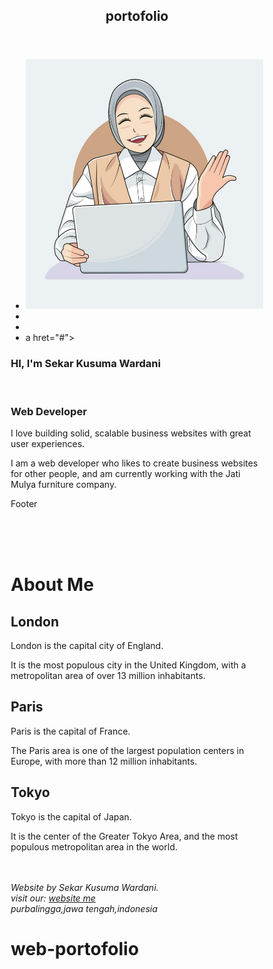 <!DOCTYPE html>
<html lang="en">
<head>
<title>Web Portofolio</title>
<meta charset="utf-8">
<meta name="viewport" content="width=device-width, initial-scale=1">
<style>
* {
  box-sizing: border-box;
}

body {
  font-family: Arial, Helvetica, sans-serif;
}

/* Style the header */
header {
  background-color: #666;
  padding: 30px;
  text-align: center;
  font-size: 35px;
  color: white;
}

/* Create two columns/boxes that floats next to each other */
nav {
  float: left;
  width: 30%;
  height: 300px; /* only for demonstration, should be removed */
  background: #ccc;
  padding: 20px;
}

/* Style the list inside the menu */
nav ul {
  list-style-type: none;
  padding: 0;
}

article {
  float: left;
  padding: 20px;
  width: 70%;
  background-color: #f1f1f1;
  height: 300px; /* only for demonstration, should be removed */
}

/* Clear floats after the columns */
section::after {
  content: "";
  display: table;
  clear: both;
}

/* Style the footer */
footer {
  background-color: #777;
  padding: 10px;
  text-align: center;
  color: white;
}

/* Responsive layout - makes the two columns/boxes stack on top of each other instead of next to each other, on small screens */
@media (max-width: 600px) {
  nav, article {
    width: 100%;
    height: auto;
  }
}
</style>
</head>
<body>

<h3></h3>
<p></p>
<p></p>

<header>
  <h2>portofolio</h2>
</header>

<section>
  <nav>
    <ul>
      <li><a href="#"><img src="cewek karir.jpg" width="400" height="400"></a></li>
      <li><a href="#"></a></li>
      <li><a href="#"></a></li>
      <li>a hret="#"></a></li>
    </ul>
  </nav>
  
  <article>
    <h1>HI, I'm Sekar Kusuma Wardani</h1>
    <br>
    <h3>Web Developer</h3>
    <p>I love building solid, scalable business websites with great user experiences.</p>
    <p>I am a web developer who likes to create business websites for other people, and am currently working with the Jati Mulya furniture company.</p>
  </article>
</section>

<footer>
  <p>Footer</p>
</footer>
<br>
<br>
<br>


<!DOCTYPE html>
<html>
<head>
<title>W3.CSS</title>
<meta name="viewport" content="width=device-width, initial-scale=1">
<link rel="stylesheet" href="https://www.w3schools.com/w3css/4/w3.css">
</head>
<body>

<div class="w3-container w3-green">
  <h1>About Me</h1>
  <p></p>
</div>

<div class="w3-row-padding">
  <div class="w3-third">
    <h2>London</h2>
    <p>London is the capital city of England.</p>
    <p>It is the most populous city in the United Kingdom,
    with a metropolitan area of over 13 million inhabitants.</p>
  </div>

  <div class="w3-third">
    <h2>Paris</h2>
    <p>Paris is the capital of France.</p>
    <p>The Paris area is one of the largest population centers in Europe,
    with more than 12 million inhabitants.</p>
  </div>

  <div class="w3-third">
    <h2>Tokyo</h2>
    <p>Tokyo is the capital of Japan.</p>
    <p>It is the center of the Greater Tokyo Area,
    and the most populous metropolitan area in the world.</p>
  </div>
</div>

</body>
</html>
<br>
<br>

<address>
Website by Sekar Kusuma  Wardani.<br> 
visit our: <a href="https://www.tiktok.com/@jati.mulya.furnit4?_t=ZS-8zxsYgLd4NQ&_r=1">website me</a><br>
purbalingga,jawa tengah,indonesia<br>
</address>






</body>
</html>

# web-portofolio
